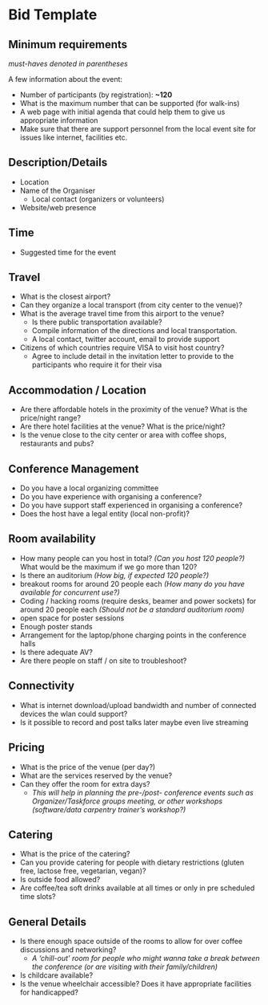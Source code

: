 # Bid Template

## Minimum requirements
_must-haves denoted in parentheses_

A few information about the event:
* Number of participants (by registration): **~120**
* What is the maximum number that can be supported (for walk-ins)
* A web page with initial agenda that could help them to give us appropriate information
* Make sure that there are support personnel from the local event site for issues like internet, facilities etc.

## Description/Details
* Location
* Name of the Organiser
  * Local contact (organizers or volunteers)
* Website/web presence

## Time
* Suggested time for the event

## Travel
* What is the closest airport?
* Can they organize a local transport (from city center to the venue)?
* What is the average travel time from this airport to the venue?
  * Is there public transportation available?
  * Compile information of the directions and local transportation.
  * A local contact, twitter account, email to provide support
* Citizens of which countries require VISA to visit host country?
  * Agree to include detail in the invitation letter to provide to the participants who require it for their visa

## Accommodation / Location
* Are there affordable hotels in the proximity of the venue? What is the price/night range?
* Are there hotel facilities at the venue? What is the price/night?
* Is the venue close to the city center or area with coffee shops, restaurants and pubs?

## Conference Management
* Do you have a local organizing committee
* Do you have experience with organising a conference?
* Do you have support staff experienced in organising a conference?
* Does the host have a legal entity (local non-profit)?

## Room availability
* How many people can you host in total? _(Can you host 120 people?)_ What would be the maximum if we go more than 120?
* Is there an auditorium _(How big, if expected 120 people?)_
* breakout rooms for around 20 people each _(How many do you have available for concurrent use?)_
* Coding / hacking rooms (require desks, beamer and power sockets) for around 20 people each _(Should not be a standard auditorium room)_
* open space for poster sessions
* Enough poster stands
* Arrangement for the laptop/phone charging points in the conference halls
* Is there adequate AV?
* Are there people on staff / on site to troubleshoot?

## Connectivity
* What is internet download/upload bandwidth and number of connected devices the wlan could support?
* Is it possible to record and post talks later maybe even live streaming

## Pricing
* What is the price of the venue (per day?)
* What are the services reserved by the venue?
* Can they offer the room for extra days?
  * _This will help in planning the pre-/post- conference events such as Organizer/Taskforce groups meeting, or other workshops (software/data carpentry trainer’s workshop?)_

## Catering
* What is the price of the catering?
* Can you provide catering for people with dietary restrictions (gluten free, lactose free, vegetarian, vegan)?
* Is outside food allowed?
* Are coffee/tea soft drinks available at all times or only in pre scheduled time slots?

## General Details
* Is there enough space outside of the rooms to allow for over coffee discussions and networking?
  * _A ‘chill-out’ room for people who might wanna take a break between the conference (or are visiting with their family/children)_
* Is childcare available?
* Is the venue wheelchair accessible? Does it have appropriate facilities for handicapped?
